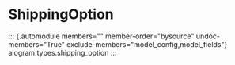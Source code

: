 # ShippingOption

::: {.automodule members="" member-order="bysource" undoc-members="True" exclude-members="model_config,model_fields"}
aiogram.types.shipping_option
:::
